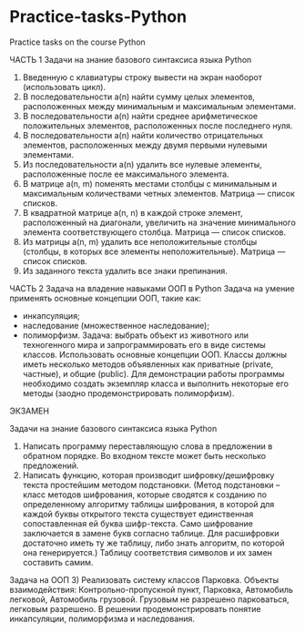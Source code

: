 # Practice-tasks-Python
Practice tasks on the course Python

ЧАСТЬ 1 Задачи на знание базового синтаксиса языка Python
1. Введенную с клавиатуры строку вывести на экран наоборот (использовать цикл).
2. В последовательности a(n) найти сумму целых элементов, расположенных между минимальным и максимальным элементами.
3. В последовательности a(n) найти среднее арифметическое положительных элементов, расположенных после последнего нуля.
4. В последовательности a(n) найти количество отрицательных элементов, расположенных между двумя первыми нулевыми элементами.
5. Из последовательности a(n) удалить все нулевые элементы, расположенные после ее максимального элемента.
6. В матрице a(n, m) поменять местами столбцы с минимальным и максимальным количествами четных элементов. Матрица — список списков.
7. В квадратной матрице a(n, n) в каждой строке элемент, расположенный на диагонали, увеличить на значение минимального элемента соответствующего столбца. Матрица — список списков.
8. Из матрицы a(n, m) удалить все неположительные столбцы (столбцы, в которых все элементы неположительные). Матрица — список списков.
12. Из заданного текста удалить все знаки препинания.

ЧАСТЬ 2 Задача на владение навыками ООП в Python
Задача на умение применять основные концепции ООП, такие как:
- инкапсуляция;
- наследование (множественное наследование);
- полиморфизм.
Задача: выбрать объект из животного или техногенного мира
и запрограммировать его в виде системы классов. Использовать основные
концепции ООП. Классы должны иметь несколько методов объявленных как
приватные (private, частные), и общие (public).
Для демонстрации работы программы необходимо создать экземпляр класса и
выполнить некоторые его методы (заодно продемонстрировать полиморфизм).

ЭКЗАМЕН

Задачи на знание базового синтаксиса языка Python
1) Написать программу переставляющую слова в предложении в обратном порядке. Во входном тексте может быть несколько предложений.
2) Написать функцию, которая производит шифровку/дешифровку текста простейшим методом подстановки. (Метод подстановки – класс методов шифрования, которые сводятся к созданию по определенному алгоритму таблицы шифрования, в которой для каждой буквы открытого текста существует единственная сопоставленная ей буква шифр-текста. Само шифрование заключается в замене букв согласно таблице. Для расшифровки достаточно иметь ту же таблицу, либо знать алгоритм, по которой она генерируется.) Таблицу соответствия символов и их замен составить самим.

Задача на ООП
3) Реализовать систему классов Парковка. Объекты взаимодействия: Контрольно-пропускной пункт, Парковка, Автомобиль легковой, Автомобиль грузовой. Грузовым не разрешено парковаться, легковым разрешено. В решении продемонстрировать понятие инкапсуляции, полиморфизма и наследования.



